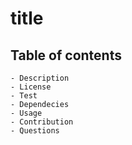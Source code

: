 # title
## Table of contents 
    - Description
    - License
    - Test
    - Dependecies
    - Usage
    - Contribution
    - Questions